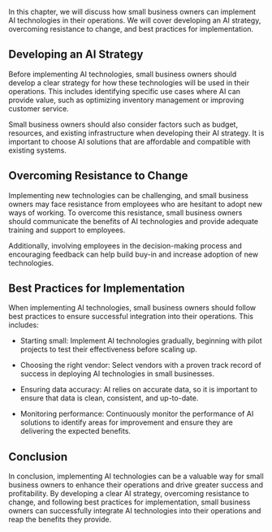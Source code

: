 
In this chapter, we will discuss how small business owners can implement AI technologies in their operations. We will cover developing an AI strategy, overcoming resistance to change, and best practices for implementation.

Developing an AI Strategy
-------------------------

Before implementing AI technologies, small business owners should develop a clear strategy for how these technologies will be used in their operations. This includes identifying specific use cases where AI can provide value, such as optimizing inventory management or improving customer service.

Small business owners should also consider factors such as budget, resources, and existing infrastructure when developing their AI strategy. It is important to choose AI solutions that are affordable and compatible with existing systems.

Overcoming Resistance to Change
-------------------------------

Implementing new technologies can be challenging, and small business owners may face resistance from employees who are hesitant to adopt new ways of working. To overcome this resistance, small business owners should communicate the benefits of AI technologies and provide adequate training and support to employees.

Additionally, involving employees in the decision-making process and encouraging feedback can help build buy-in and increase adoption of new technologies.

Best Practices for Implementation
---------------------------------

When implementing AI technologies, small business owners should follow best practices to ensure successful integration into their operations. This includes:

* Starting small: Implement AI technologies gradually, beginning with pilot projects to test their effectiveness before scaling up.

* Choosing the right vendor: Select vendors with a proven track record of success in deploying AI technologies in small businesses.

* Ensuring data accuracy: AI relies on accurate data, so it is important to ensure that data is clean, consistent, and up-to-date.

* Monitoring performance: Continuously monitor the performance of AI solutions to identify areas for improvement and ensure they are delivering the expected benefits.

Conclusion
----------

In conclusion, implementing AI technologies can be a valuable way for small business owners to enhance their operations and drive greater success and profitability. By developing a clear AI strategy, overcoming resistance to change, and following best practices for implementation, small business owners can successfully integrate AI technologies into their operations and reap the benefits they provide.
